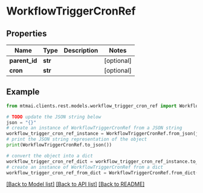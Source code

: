 # WorkflowTriggerCronRef


## Properties

Name | Type | Description | Notes
------------ | ------------- | ------------- | -------------
**parent_id** | **str** |  | [optional] 
**cron** | **str** |  | [optional] 

## Example

```python
from mtmai.clients.rest.models.workflow_trigger_cron_ref import WorkflowTriggerCronRef

# TODO update the JSON string below
json = "{}"
# create an instance of WorkflowTriggerCronRef from a JSON string
workflow_trigger_cron_ref_instance = WorkflowTriggerCronRef.from_json(json)
# print the JSON string representation of the object
print(WorkflowTriggerCronRef.to_json())

# convert the object into a dict
workflow_trigger_cron_ref_dict = workflow_trigger_cron_ref_instance.to_dict()
# create an instance of WorkflowTriggerCronRef from a dict
workflow_trigger_cron_ref_from_dict = WorkflowTriggerCronRef.from_dict(workflow_trigger_cron_ref_dict)
```
[[Back to Model list]](../README.md#documentation-for-models) [[Back to API list]](../README.md#documentation-for-api-endpoints) [[Back to README]](../README.md)


